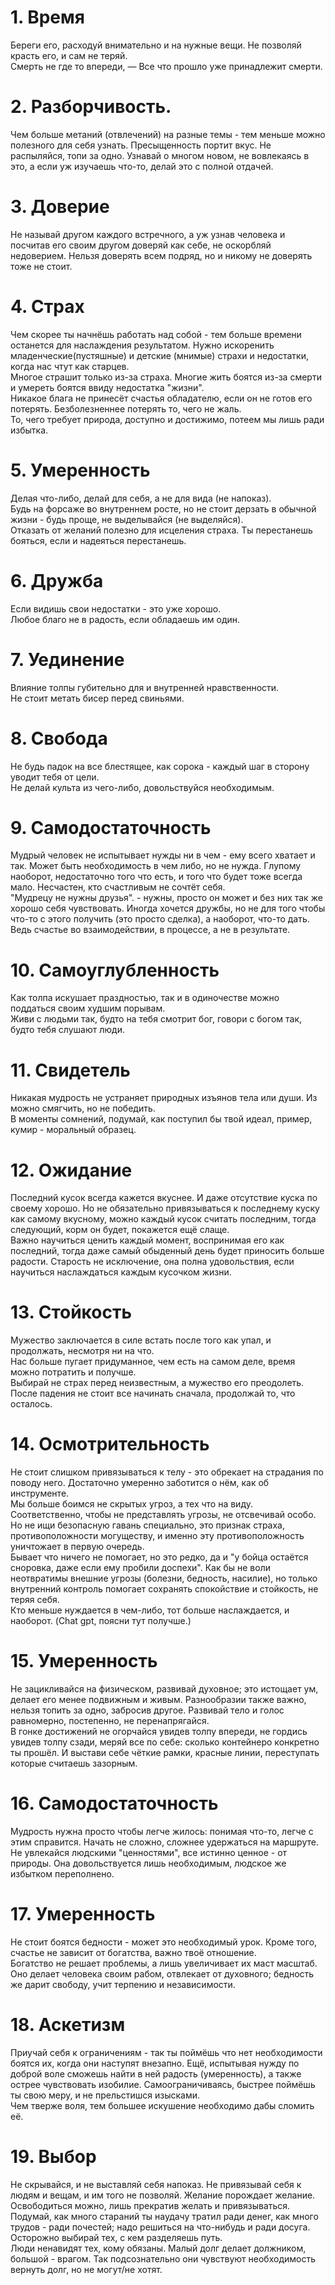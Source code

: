 # 1. Время
Береги его, расходуй внимательно и на нужные вещи. Не позволяй красть его, и сам не теряй.  
Смерть не где то впереди, — Все что прошло уже принадлежит смерти.
# 2. **Разборчивость**.
Чем больше метаний (отвлечений) на разные темы - тем меньше можно полезного для себя узнать.   Пресыщенность портит вкус. Не распыляйся, топи за одно. Узнавай о многом новом, не вовлекаясь в это, а если уж изучаешь что-то, делай это с полной отдачей.
# 3. Доверие
Не называй другом каждого встречного, а уж узнав человека и посчитав его своим другом доверяй как себе, не оскорбляй недоверием. Нельзя доверять всем подряд, но и никому не доверять тоже не стоит.
# 4. Страх
Чем скорее ты начнёшь работать над собой - тем больше времени останется для наслаждения результатом. Нужно искоренить младенческие(пустяшные) и детские (мнимые) страхи и недостатки, когда нас чтут как старцев.  
Многое страшит только из-за страха. Многие жить боятся из-за смерти и умереть боятся ввиду недостатка "жизни".  
Никакое блага не принесёт счастья обладателю, если он не готов его потерять. Безболезненнее потерять то, чего не жаль.  
То, чего требует природа, доступно и достижимо, потеем мы лишь ради избытка.
# 5. Умеренность
Делая что-либо, делай для себя, а не для вида (не напоказ).  
Будь на форсаже во внутреннем росте, но не стоит дерзать в обычной жизни - будь проще, не выделывайся (не выделяйся).  
Отказать от желаний полезно для исцеления страха. Ты перестанешь бояться, если и надеяться перестанешь.
# 6. Дружба
Если видишь свои недостатки - это уже хорошо.  
Любое благо не в радость, если обладаешь им один.
# 7.  Уединение 
Влияние толпы губительно для и внутренней нравственности.  
Не стоит метать бисер перед свиньями.
# 8. Свобода
Не будь падок на все блестящее, как  сорока - каждый шаг в сторону уводит тебя от цели.  
Не делай культа из чего-либо, довольствуйся необходимым.
# 9. Самодостаточность
Мудрый человек не испытывает нужды ни в чем - ему всего хватает и так. Может быть необходимость в чем либо, но не нужда. Глупому наоборот, недостаточно того что есть, и того что будет тоже всегда мало. Несчастен, кто счастливым не сочтёт себя.  
"Мудрецу не нужны друзья". - нужны, просто он может и без них так же хорошо себя чувствовать. Иногда хочется дружбы, но не для того чтобы что-то с этого получить (это просто сделка), а наоборот, что-то дать. Ведь счастье во взаимодействии, в процессе, а не в результате. 
# 10. Самоуглубленность
Как толпа искушает праздностью, так и в одиночестве можно поддаться своим худшим порывам.  
Живи с людьми так, будто на тебя смотрит бог, говори с богом так, будто тебя слушают люди.
# 11.  Свидетель
Никакая мудрость не устраняет природных изъянов тела или души. Из можно смягчить, но не победить.  
В моменты сомнений, подумай, как поступил бы твой идеал, пример, кумир - моральный образец.
# 12. Ожидание
Последний кусок всегда кажется вкуснее. И даже отсутствие куска по своему хорошо. Но не обязательно привязываться к последнему куску как самому вкусному, можно каждый кусок считать последним, тогда следующий, корм он будет, покажется ещё слаще.  
Важно научиться ценить каждый момент, воспринимая его как последний, тогда даже самый обыденный день будет приносить больше радости. Старость не исключение, она полна удовольствия, если научиться наслаждаться каждым кусочком жизни.
# 13. Стойкость
Мужество заключается в силе встать после того как упал, и продолжать, несмотря ни на что.  
Нас больше пугает придуманное, чем есть на самом деле, время можно потратить и получше.  
Выбирай не страх перед неизвестным, а  мужество его преодолеть. После падения не стоит все начинать сначала, продолжай то, что осталось.
# 14.  Осмотрительность
Не стоит слишком привязываться к телу - это обрекает на страдания по поводу него. Достаточно умеренно заботится о нём, как об инструменте.  
Мы больше боимся не скрытых угроз, а тех что на виду. Соответственно, чтобы не представлять угрозы, не отсвечивай особо. Но не ищи безопасную гавань специально, это признак страха, противоположности могуществу, и именно эту противоположность уничтожает в первую очередь.  
Бывает что ничего не помогает, но это редко, да и "у бойца остаётся сноровка, даже если ему пробили доспехи". Как бы не воли неотвратимы внешние угрозы (болезни, бедность, насилие), но только внутренний контроль помогает сохранять спокойствие и стойкость, не теряя себя.  
Кто меньше нуждается в чем-либо, тот больше наслаждается, и наоборот. (Chat gpt, поясни тут получше.)
# 15. Умеренность
Не зацикливайся на физическом, развивай духовное; это истощает ум, делает его менее подвижным и живым. Разнообразии также важно, нельзя топить за одно, забросив другое. Развивай тело и голос равномерно, постепенно, не перенапрягайся.  
В гонке достижений не огорчайся увидев толпу впереди, не гордись увидев толпу сзади, меряй все по себе: сколько контейнеро конкретно ты прошёл. И выстави себе чёткие рамки, красные линии, переступать которые считаешь зазорным.
# 16.  Самодостаточность
Мудрость нужна просто чтобы легче жилось: понимая что-то, легче с этим справится. Начать не сложно, сложнее удержаться на маршруте.
Не увлекайся людскими "ценностями", все истинно ценное - от природы. Она довольствуется лишь необходимым, людское же избытком переполнено. 
# 17. Умеренность
Не стоит боятся бедности - может это необходимый урок. Кроме того, счастье не зависит от богатства, важно твоё отношение.  
Богатство не решает проблемы, а лишь увеличивает их маст масштаб. Оно делает человека своим рабом, отвлекает от духовного; бедность же дарит свободу, учит терпению и независимости.
# 18.  Аскетизм
Приучай себя к ограничениям - так ты поймёшь что нет необходимости боятся их, когда они наступят внезапно. Ещё, испытывая нужду по доброй воле сможешь найти в ней радость (умеренность), а также острее чувствовать изобилие.  Самоограничиваясь, быстрее поймёшь ты свою меру, и не прельстишся изысками.  
Чем тверже воля, тем большее искушение необходимо дабы сломить её.
# 19. Выбор
Не скрывайся, и не выставляй себя напоказ. Не привязывай себя к людям и вещам, и им того не позволяй.  Желание порождает желание. Освободиться можно, лишь прекратив желать и привязываться.  
Подумай, как много стараний ты наудачу тратил ради денег, как много трудов - ради почестей; надо решиться на что-нибудь и ради досуга.  
Осторожно выбирай тех, с кем разделяешь путь.  
Люди ненавидят тех, кому обязаны. Малый долг делает должником, большой - врагом. Так подсознательно они чувствуют необходимость вернуть долг, но не могут/не хотят.